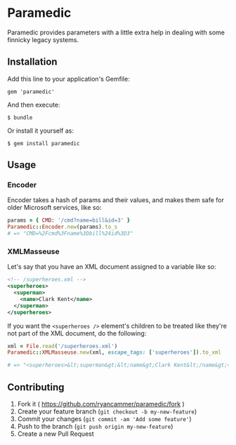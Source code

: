 # Paramedic

Paramedic provides parameters with a little extra help in dealing with some finnicky legacy systems.

## Installation

Add this line to your application's Gemfile:

    gem 'paramedic'

And then execute:

    $ bundle

Or install it yourself as:

    $ gem install paramedic

## Usage

### Encoder

Encoder takes a hash of params and their values, and makes them safe for older Microsoft services, like so:

```ruby
params = { CMD: '/cmd?name=bill&id=3' }
Paramedic::Encoder.new(params).to_s
# => "CMD=%2Fcmd%3Fname%3Dbill%24id%3D3"
```

### XMLMasseuse

Let's say that you have an XML document assigned to a variable like so:

```xml
<!-- /superheroes.xml -->
<superheroes>
  <superman>
    <name>Clark Kent</name>
  </superman>
</superheroes>
```

If you want the `<superheroes />` element's children to be treated like they're not part of the XML document,
do the following:

```ruby
xml = File.read('/superheroes.xml')
Paramedic::XMLMasseuse.new(xml, escape_tags: ['superheroes']).to_xml

# => "<superheroes>&lt;superman&gt;&lt;name&gt;Clark Kent&lt;/name&gt;</superheroes>"
```

## Contributing

1. Fork it ( https://github.com/ryancammer/paramedic/fork )
2. Create your feature branch (`git checkout -b my-new-feature`)
3. Commit your changes (`git commit -am 'Add some feature'`)
4. Push to the branch (`git push origin my-new-feature`)
5. Create a new Pull Request
